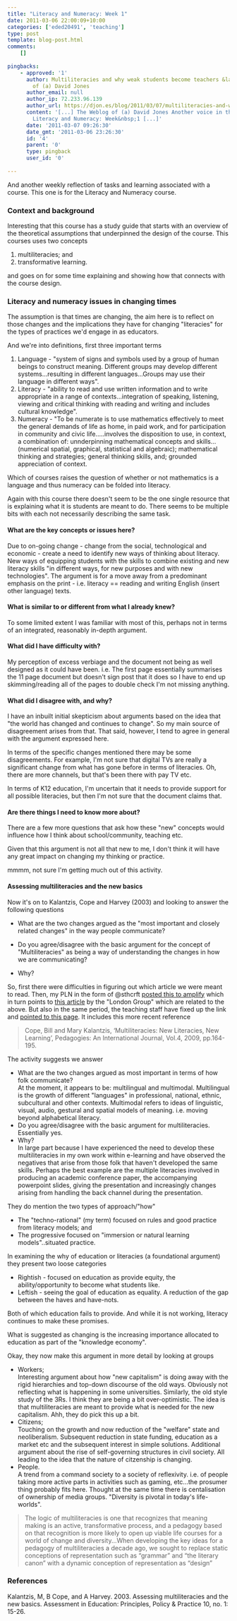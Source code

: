 ```yaml
---
title: "Literacy and Numeracy: Week 1"
date: 2011-03-06 22:00:09+10:00
categories: ['eded20491', 'teaching']
type: post
template: blog-post.html
comments:
    []
    
pingbacks:
    - approved: '1'
      author: Multiliteracies and why weak students become teachers &laquo; The Weblog
        of (a) David Jones
      author_email: null
      author_ip: 72.233.96.139
      author_url: https://djon.es/blog/2011/03/07/multiliteracies-and-why-weak-students-become-teachers/
      content: '[...] The Weblog of (a) David Jones Another voice in the blogosphere    &laquo;
        Literacy and Numeracy: Week&nbsp;1 [...]'
      date: '2011-03-07 09:26:30'
      date_gmt: '2011-03-06 23:26:30'
      id: '4'
      parent: '0'
      type: pingback
      user_id: '0'
    
---
```

And another weekly reflection of tasks and learning associated with a course. This one is for the Literacy and Numeracy course.

### Context and background

Interesting that this course has a study guide that starts with an overview of the theoretical assumptions that underpinned the design of the course. This courses uses two concepts

1. multiliteracies; and
2. transformative learning.

and goes on for some time explaining and showing how that connects with the course design.

### Literacy and numeracy issues in changing times

The assumption is that times are changing, the aim here is to reflect on those changes and the implications they have for changing "literacies" for the types of practices we'd engage in as educators.

And we're into definitions, first three important terms

1. Language - "system of signs and symbols used by a group of human beings to construct meaning. Different groups may develop different systems...resulting in different languages...Groups may use their language in different ways".
2. Literacy - "ability to read and use written information and to write appropriate in a range of contexts...integration of speaking, listening, viewing and critical thinking with reading and writing and includes cultural knowledge".
3. Numeracy - "To be numerate is to use mathematics effectively to meet the general demands of life as home, in paid work, and for participation in community and civic life.....involves the disposition to use, in context, a combination of: unnderpinning mathematical concepts and skills...(numerical spatial, graphical, statistical and algebraic); mathematical thinking and strategies; general thinking skills, and; grounded appreciation of context.

Which of courses raises the question of whether or not mathematics is a language and thus numeracy can be folded into literacy.

Again with this course there doesn't seem to be the one single resource that is explaining what it is students are meant to do. There seems to be multiple bits with each not necessarily describing the same task.

#### What are the key concepts or issues here?

Due to on-going change - change from the social, technological and economic - create a need to identify new ways of thinking about literacy. New ways of equipping students with the skills to combine existing and new literacy skills "in different ways, for new purposes and with new technologies". The argument is for a move away from a predominant emphasis on the print - i.e. literacy == reading and writing English (insert other language) texts.

#### What is similar to or different from what I already knew?

To some limited extent I was familiar with most of this, perhaps not in terms of an integrated, reasonably in-depth argument.

#### What did I have difficulty with?

My perception of excess verbiage and the document not being as well designed as it could have been. i.e. The first page essentially summarises the 11 page document but doesn't sign post that it does so I have to end up skimming/reading all of the pages to double check I'm not missing anything.

#### What did I disagree with, and why?

I have an inbuilt initial skepticism about arguments based on the idea that "the world has changed and continues to change". So my main source of disagreement arises from that. That said, however, I tend to agree in general with the argument expressed here.

In terms of the specific changes mentioned there may be some disagreements. For example, I'm not sure that digital TVs are really a significant change from what has gone before in terms of literacies. Oh, there are more channels, but that's been there with pay TV etc.

In terms of K12 education, I'm uncertain that it needs to provide support for all possible literacies, but then I'm not sure that the document claims that.

#### Are there things I need to know more about?

There are a few more questions that ask how these "new" concepts would influence how I think about school/community, teaching etc.

Given that this argument is not all that new to me, I don't think it will have any great impact on changing my thinking or practice.

mmmm, not sure I'm getting much out of this activity.

#### Assessing multiliteracies and the new basics

Now it's on to Kalantzis, Cope and Harvey (2003) and looking to answer the following questions

- What are the two changes argued as the "most important and closely related changes" in the way people communicate?  
    
- Do you agree/disagree with the basic argument for the concept of "Multiliteracies" as being a way of understanding the changes in how we are communicating?  
    
- Why?  
    

So, first there were difficulties in figuring out which article we were meant to read. Then, my PLN in the form of @sthcrft [posted this to amplify](http://sthcrft.amplify.com/2011/03/04/a-pedagogy-of-multiliteracies/) which in turn points to [this article](http://wwwstatic.kern.org/filer/blogWrite44ManilaWebsite/paul/articles/A_Pedagogy_of_Multiliteracies_Designing_Social_Futures.htm) by the "London Group" which are related to the above. But also in the same period, the teaching staff have fixed up the link and [pointed to this page](http://newlearningonline.com/multiliteracies/references/). It includes this more recent reference

> Cope, Bill and Mary Kalantzis, ‘Multiliteracies: New Literacies, New Learning’, Pedagogies: An International Journal, Vol.4, 2009, pp.164-195.

The activity suggests we answer

- What are the two changes argued as most important in terms of how folk communicate?  
    At the moment, it appears to be: multilingual and multimodal. Multilingual is the growth of different "languages" in professional, national, ethnic, subcultural and other contexts. Multimodal refers to ideas of linguistic, visual, audio, gestural and spatial models of meaning. i.e. moving beyond alphabetical literacy.
- Do you agree/disagree with the basic argument for multiliteracies.  
    Essentially yes.
- Why?  
    In large part because I have experienced the need to develop these multiliteracies in my own work within e-learning and have observed the negatives that arise from those folk that haven't developed the same skills. Perhaps the best example are the multiple literacies involved in producing an academic conference paper, the accompanying powerpoint slides, giving the presentation and increasingly changes arising from handling the back channel during the presentation.

They do mention the two types of approach/"how"

- The "techno-rational" (my term) focused on rules and good practice from literacy models; and
- The progressive focused on "immersion or natural learning models"..situated practice.

In examining the why of education or literacies (a foundational argument) they present two loose categories

- Rightish - focused on education as provide equity, the ability/opportunity to become what students like.
- Leftish - seeing the goal of education as equality. A reduction of the gap between the haves and have-nots.

Both of which education fails to provide. And while it is not working, literacy continues to make these promises.

What is suggested as changing is the increasing importance allocated to education as part of the "knowledge economy".

Okay, they now make this argument in more detail by looking at groups

- Workers;  
    Interesting argument about how "new capitalism" is doing away with the rigid hierarchies and top-down discourse of the old ways. Obviously not reflecting what is happening in some universities. Similarly, the old style study of the 3Rs. I think they are being a bit over-optimistic. The idea is that multiliteracies are meant to provide what is needed for the new capitalism. Ahh, they do pick this up a bit.
- Citizens;  
    Touching on the growth and now reduction of the "welfare" state and neoliberalism. Subsequent reduction in state funding, education as a market etc and the subsequent interest in simple solutions. Additional argument about the rise of self-governing structures in civil society. All leading to the idea that the nature of citzenship is changing.
- People.  
    A trend from a command society to a society of reflexivity. i.e. of people taking more active parts in activities such as gaming, etc...the prosumer thing probably fits here. Thought at the same time there is centalisation of ownership of media groups. "Diversity is pivotal in today's life-worlds".

> The logic of multiliteracies is one that recognizes that meaning making is an active, transformative process, and a pedagogy based on that recognition is more likely to open up viable life courses for a world of change and diversity...When developing the key ideas for a pedagogy of multiliteracies a decade ago, we sought to replace static conceptions of representation such as “grammar” and “the literary canon” with a dynamic conception of representation as “design”

### References

Kalantzis, M, B Cope, and A Harvey. 2003. Assessing multiliteracies and the new basics. Assessment in Education: Principles, Policy & Practice 10, no. 1: 15-26.